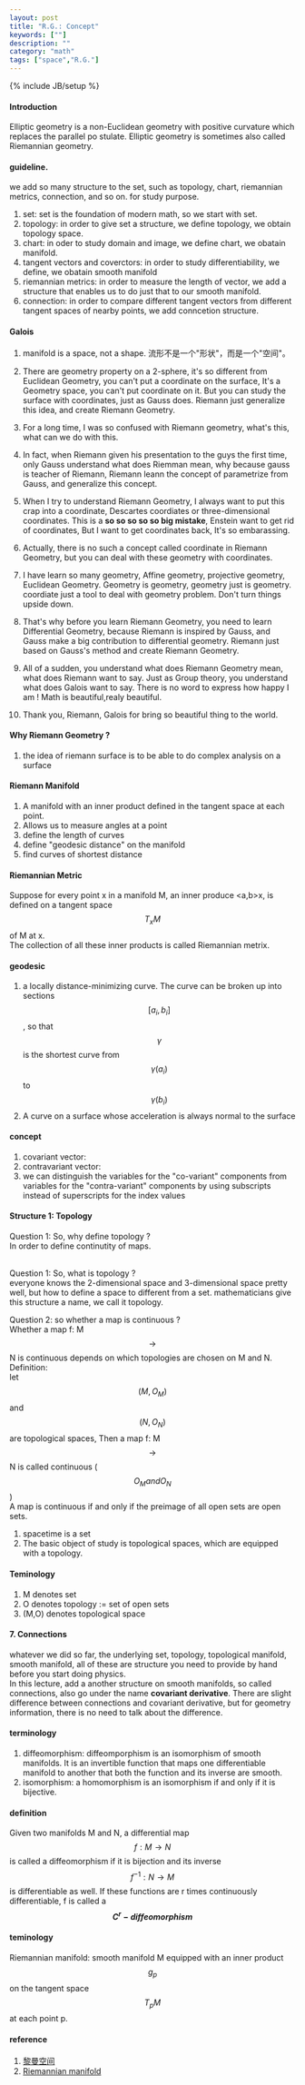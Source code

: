 ```yaml
---
layout: post
title: "R.G.: Concept"
keywords: [""]
description: ""
category: "math"
tags: ["space","R.G."]
---
```

{% include JB/setup %}


#### Introduction
Elliptic geometry is a non-Euclidean geometry with positive curvature which replaces the parallel po
stulate. Elliptic geometry is sometimes also called Riemannian geometry.


#### guideline.
we add so many structure to the set, such as topology, chart, riemannian
metrics, connection, and so on. for study purpose.
1. set: set is the foundation of modern math, so we start with set.
2. topology: in order to give set a structure, we define topology, we obtain
   topology space.
3. chart: in oder to study domain and image, we define chart, we obatain
   manifold.
4. tangent vectors and coverctors: in order to study differentiability, we
   define, we obatain smooth manifold
5. riemannian metrics: in order to measure the length of vector, we add a
   structure that enables us to do just that to our smooth manifold.
6. connection: in order to compare different tangent vectors from different
   tangent spaces of nearby points, we add conncetion structure.


#### Galois 
1. manifold is a space, not a shape. 流形不是一个"形状"，而是一个"空间"。
2. There are geometry property on a 2-sphere, it's so different from Euclidean
   Geometry, you can't put a coordinate on the surface, It's a Geometry space,
   you can't put coordinate on it.  But you can study the surface with
   coordinates, just as Gauss does. Riemann just generalize this idea, and
   create Riemann Geometry.
   
2. For a long time, I was so confused with Riemann geometry, what's this, what
   can we do with this.
3. In fact, when Riemann given his presentation to the guys the first time, only
   Gauss understand what does Riemman mean, why because gauss is teacher of
   Riemann, Riemann leann the concept of parametrize from Gauss, and generalize
   this concept.
4. When I try to understand Riemann Geometry, I always want to put this crap
   into a coordinate, Descartes coordiates or three-dimensional coordinates.
   This is a **so so so so so big mistake**, Enstein want to get rid of
   coordinates, But I want to get coordinates back, It's so embarassing.
5. Actually, there is no such a concept called coordinate in Riemann Geometry,
   but you can deal with these geometry with coordinates.
6. I have learn so many geometry, Affine geometry, projective geometry,
   Euclidean Geometry. Geometry is geometry, geometry just is geometry.
   coordiate just a tool to deal with geometry problem. Don't turn things upside
   down.
6. That's why before you learn Riemann Geometry, you need to learn Differential
   Geometry, because Riemann is inspired by Gauss, and Gauss make a big
   contribution to differential geometry. Riemann just based on Gauss's method
   and create Riemann Geometry.
6. All of a sudden, you understand what does Riemann Geometry mean, what does
   Riemann want to say. Just as Group theory, you understand what does Galois
   want to say. There is no word to express how happy I am ! Math is
   beautiful,realy beautiful.
7. Thank you, Riemann, Galois for bring so beautiful thing to the world.



#### Why Riemann Geometry ?

1. the idea of riemann surface is to be able to do complex analysis on a surface

#### Riemann Manifold
1. A manifold with an inner product defined in the tangent space at each point.
2. Allows us to measure angles at a point
3. define the length of curves
4. define "geodesic distance" on the manifold
5. find curves of shortest distance

#### Riemannian Metric
Suppose for every point x in a manifold M, an inner produce \<a,b\>x, is defined on a tangent space $$T_{x} M$$  of M at x. <br />
The collection of all these inner products is called Riemannian metrix.

#### geodesic
1. a locally distance-minimizing curve. The curve can be broken up into sections $$[a_{i},b_{i}]$$, so that $$\gamma$$ is the shortest curve from
$$\gamma (a_{i})$$ to $$\gamma (b_{i})$$
2. A curve on a surface whose acceleration is always normal to the surface





#### concept
1. covariant vector:
2. contravariant vector:
3. we can distinguish the variables for the "co-variant" components from variables for the "contra-variant" components
by using subscripts instead of superscripts for the index values


#### Structure 1: Topology
Question 1: So, why define topology ? <br />
In order to define continutity of maps. <br />
<br />

Question 1: So, what is topology ? <br />
everyone knows the 2-dimensional space and 3-dimensional space pretty well, but how to define a space to different from
a set. mathematicians give this structure a name, we call it topology. 

Question 2: so whether a map is continuous ? <br />
Whether a map f: M $$\rightarrow$$ N is continuous depends on which topologies are chosen on M and N. <br />
Definition: <br />
let $$(M, O_{M})$$ and $$(N,O_{N})$$ are topological spaces, Then a map f: M $$\rightarrow$$ N is called continuous
($$O_{M} and O_{N}$$) <br />
A map is continuous if and only if the preimage of all open sets are open sets. <br />



1. spacetime is a set
2. The basic object of study is topological spaces, which are equipped with a topology.

#### Teminology
1. M denotes set
2. O denotes topology := set of open sets
3. (M,O) denotes topological space 


#### 7. Connections
whatever we did so far, the underlying set, topology, topological manifold, smooth manifold, all of these are structure you need to provide by hand 
before you start doing physics. <br />
In this lecture, add a another structure on smooth manifolds, so called connections, also go under the name **covariant derivative**.
There are slight difference between connections and covariant derivative, but for geometry information, there is no need to talk about
the difference.

#### terminology
1. diffeomorphism: diffeomporphism is an isomorphism of smooth manifolds. It is an invertible function that maps one differentiable manifold 
to another that both the function and its inverse are smooth.
2. isomorphism: a homomorphism is an isomorphism if and only if it is bijective.

#### definition
Given two manifolds M and N, a differential map $$f: M \rightarrow N$$ is called a diffeomorphism if it is bijection and its inverse
$$f^{-1}: N \rightarrow M$$ is differentiable as well. If these functions are r times continuously differentiable, f is called a **$$C^{r}-diffeomorphism$$**

#### teminology
Riemannian manifold: smooth manifold M equipped with an inner product $$g_{p}$$ on the tangent space $$T_{p}M$$ at each point p.

#### reference
1. [黎曼空间](https://baike.baidu.com/item/%E9%BB%8E%E6%9B%BC%E7%A9%BA%E9%97%B4)
2. [Riemannian manifold](https://en.wikipedia.org/wiki/Riemannian_manifold)




